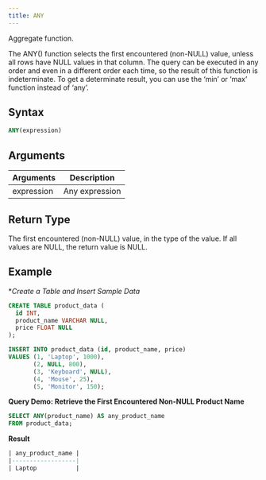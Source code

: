 ```yaml
---
title: ANY
---
```


Aggregate function.

The ANY() function selects the first encountered (non-NULL) value, unless all rows have NULL values in that column. The query can be executed in any order and even in a different order each time, so the result of this function is indeterminate. To get a determinate result, you can use the ‘min’ or ‘max’ function instead of ‘any’.

## Syntax

```sql
ANY(expression)
```

## Arguments

| Arguments   | Description |
| ----------- | ----------- |
| expression  | Any expression |

## Return Type

The first encountered (non-NULL) value, in the type of the value. If all values are NULL, the return value is NULL.

## Example

**Create a Table and Insert Sample Data*
```sql
CREATE TABLE product_data (
  id INT,
  product_name VARCHAR NULL,
  price FLOAT NULL
);

INSERT INTO product_data (id, product_name, price)
VALUES (1, 'Laptop', 1000),
       (2, NULL, 800),
       (3, 'Keyboard', NULL),
       (4, 'Mouse', 25),
       (5, 'Monitor', 150);
```

**Query Demo: Retrieve the First Encountered Non-NULL Product Name**
```sql
SELECT ANY(product_name) AS any_product_name
FROM product_data;
```

**Result**
```sql
| any_product_name |
|------------------|
| Laptop           |
```